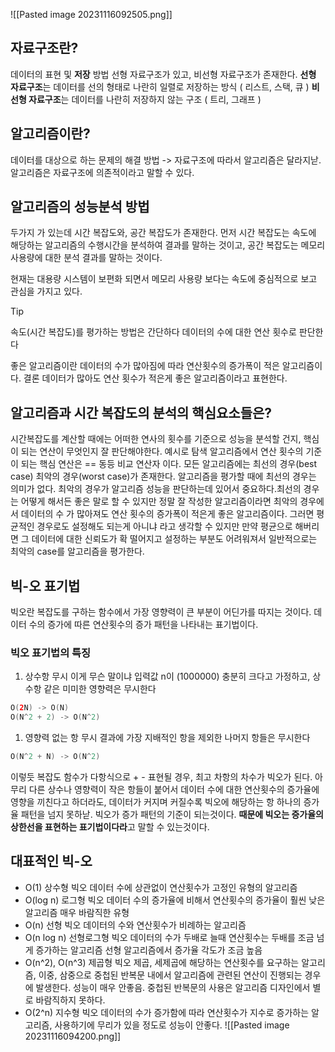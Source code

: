 ![[Pasted image 20231116092505.png]]

## 자료구조란?
데이터의 표현 및 **저장** 방법
선형 자료구조가 있고, 비선형 자료구조가 존재한다.
**선형 자료구조**는 데이터를 선의 형태로 나란히 일렬로 저장하는 방식 ( 리스트, 스택, 큐 )
**비선형 자료구조**는 데이터를 나란히 저장하지 않는 구조 ( 트리, 그래프 )
## 알고리즘이란?
데이터를 대상으로 하는 문제의 해결 방법
-> 자료구조에 따라서 알고리즘은 달라지낟. 알고리즘은 자료구조에 의존적이라고 말할 수 있다.


## 알고리즘의 성능분석 방법
두가지 가 있는데 시간 복잡도와, 공간 복잡도가 존재한다.
먼저 시간 복잡도는 속도에 해당하는 알고리즘의 수행시간을 분석하여 결과를 말하는 것이고,
공간 복잡도는 메모리 사용량에 대한 분석 결과를 말하는 것이다.

현재는 대용량 시스템이 보편화 되면서 메모리 사용량 보다는 속도에 중심적으로 보고 관심을 가지고 있다.
> [!tip]
> 속도(시간 복잡도)를 평가하는 방법은 간단하다 데이터의 수에 대한 연산 횟수로 판단한다

좋은 알고리즘이란 데이터의 수가 많아짐에 따라 연산횟수의 증가폭이 적은 알고리즘이다.
결론 데이터가 많아도 연산 횟수가 적은게 좋은 알고리즘이라고 표현한다.

## 알고리즘과 시간 복잡도의 분석의 핵심요소들은?
시간복잡도를 계산할 때에는 어떠한 연사의 횟수를 기준으로 성능을 분석할 건지, 핵심이 되는 연산이 무엇인지 잘 판단해야한다.
예시로 탐색 알고리즘에서 연산 횟수의 기준이 되는 핵심 연산은 == 동등 비교 연산자 이다.
모든 알고리즘에는 최선의 경우(best case) 최악의 경우(worst case)가 존재한다.
알고리즘을 평가할 때에 최선의 경우는 의미가 없다. 최악의 경우가 알고리즘 성능을 판단하는데 있어서 중요하다.최선의 경우는 어떻게 해서든 좋은 말로 할 수 있지만
정말 잘 작성한 알고리즘이라면 최악의 경우에서 데이터의 수 가 많아져도 연산 횟수의 증가폭이 적은게 좋은 알고리즘이다.
그러면 평균적인 경우로도 설정해도 되는게 아니냐 라고 생각할 수 있지만 만약 평균으로 해버리면 그 데이터에 대한 신뢰도가 확 떨어지고 설정하는 부분도 어려워져서 일반적으로는 최악의 case를 알고리즘을 평가한다.

## 빅-오 표기법
빅오란 복잡도를 구하는 함수에서 가장 영향력이 큰 부분이 어딘가를 따지는 것이다.
데이터 수의 증가에 따른 연산횟수의 증가 패턴을 나타내는 표기법이다.

### 빅오 표기법의 특징
1. 상수항 무시
이게 무슨 말이냐 입력값 n이 (1000000) 충분히 크다고 가정하고, 상수항 같은 미미한 영향력은 무시한다
```kotlin
O(2N) -> O(N)
O(N^2 + 2) -> O(N^2)
```
1. 영향력 없는 항 무시
결과에 가장 지배적인 항을 제외한 나머지 항들은 무시한다
```kotlin
O(N^2 + N) -> O(N^2)
```
이렇듯 복잡도 함수가 다항식으로 + - 표현될 경우, 최고 차항의 차수가 빅오가 된다.
아무리 다른 상수나 영향력이 작은 항들이 붙어서 데이터 수에 대한 연산횟수의 증가율에 영향을 끼친다고 하더라도, 데이터가 커지며 커질수록 빅오에 해당하는 항 하나의 증가율 패턴을 넘지 못하낟.
빅오가 증가 패턴의 기준이 되는것이다.
**때문에 빅오는 증가율의 상한선을 표현하는 표기법이다라**고 말할 수 있는것이다.

## 대표적인 빅-오

* O(1) 상수형 빅오
데이터 수에 상관없이 연산횟수가 고정인 유형의 알고리즘
* O(log n) 로그형 빅오
데이터 수의 증가율에 비해서 연산횟수의 증가율이 훨씬 낮은 알고리즘
매우 바람직한 유형
* O(n) 선형 빅오
데이터의 수와 연산횟수가 비례하는 알고리즘
* O(n log n) 선형로그형 빅오
데이터의 수가 두배로 늘때 연산횟수는 두배를 조금 넘게 증가하는 알고리즘 선형 알고리즘에서 증가율 각도가 조금 높음
* O(n^2), O(n^3) 제곱형 빅오
제곱, 세제곱에 해당하는 연산횟수를 요구하는 알고리즘, 이중, 삼중으로 중첩된 반복문 내에서 알고리즘에 관련된 연산이 진행되는 경우에 발생한다. 성능이 매우 안좋음. 중첩된 반복문의 사용은 알고리즘 디자인에서 별로 바람직하지 못하다.
* O(2^n) 지수형 빅오
데이터의 수가 증가함에 따라 연산횟수가 지수로 증가하는 알고리즘, 사용하기에 무리가 있을 정도로 성능이 안좋다.
![[Pasted image 20231116094200.png]]
